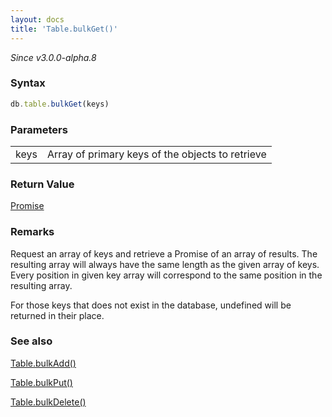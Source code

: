 ```yaml
---
layout: docs
title: 'Table.bulkGet()'
---
```


*Since v3.0.0-alpha.8*

### Syntax

```javascript
db.table.bulkGet(keys)
```

### Parameters

<table>
<tr><td>keys</td><td>Array of primary keys of the objects to retrieve</td></tr>
</table>

### Return Value

[Promise](/docs/Promise/Promise)

### Remarks

Request an array of keys and retrieve a Promise of an array of results. The resulting array will always have the same length as the given array of keys. Every position in given key array will correspond to the same position in the resulting array.

For those keys that does not exist in the database, undefined will be returned in their place.

### See also

[Table.bulkAdd()](/docs/Table/Table.bulkAdd())

[Table.bulkPut()](/docs/Table/Table.bulkPut())

[Table.bulkDelete()](/docs/Table/Table.bulkDelete())
